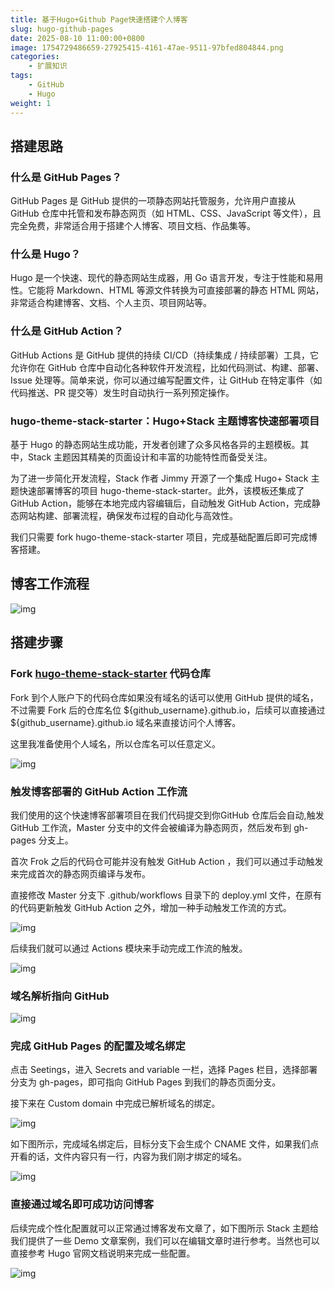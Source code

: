 ```yaml
---
title: 基于Hugo+Github Page快速搭建个人博客
slug: hugo-github-pages
date: 2025-08-10 11:00:00+0800
image: 1754729486659-27925415-4161-47ae-9511-97bfed804844.png
categories:
    - 扩展知识
tags:
    - GitHub
    - Hugo
weight: 1
---
```


## 搭建思路

### 什么是 GitHub Pages？

GitHub Pages 是 GitHub 提供的一项静态网站托管服务，允许用户直接从 GitHub 仓库中托管和发布静态网页（如 HTML、CSS、JavaScript 等文件），且完全免费，非常适合用于搭建个人博客、项目文档、作品集等。

### 什么是 Hugo？

Hugo 是一个快速、现代的静态网站生成器，用 Go 语言开发，专注于性能和易用性。它能将 Markdown、HTML 等源文件转换为可直接部署的静态 HTML 网站，非常适合构建博客、文档、个人主页、项目网站等。

### 什么是 GitHub Action？

GitHub Actions 是 GitHub 提供的持续 CI/CD（持续集成 / 持续部署）工具，它允许你在 GitHub 仓库中自动化各种软件开发流程，比如代码测试、构建、部署、Issue 处理等。简单来说，你可以通过编写配置文件，让 GitHub 在特定事件（如代码推送、PR 提交等）发生时自动执行一系列预定操作。

### hugo-theme-stack-starter：Hugo+Stack 主题博客快速部署项目

基于 Hugo 的静态网站生成功能，开发者创建了众多风格各异的主题模板。其中，Stack 主题因其精美的页面设计和丰富的功能特性而备受关注。

为了进一步简化开发流程，Stack 作者 Jimmy 开源了一个集成 Hugo+ Stack 主题快速部署博客的项目 hugo-theme-stack-starter。此外，该模板还集成了 GitHub Action，能够在本地完成内容编辑后，自动触发 GitHub Action，完成静态网站构建、部署流程，确保发布过程的自动化与高效性。

我们只需要 fork hugo-theme-stack-starter 项目，完成基础配置后即可完成博客搭建。

## 博客工作流程

![img](1754729486659-27925415-4161-47ae-9511-97bfed804844.png)

## 搭建步骤

### Fork [hugo-theme-stack-starter](https://github.com/CaiJimmy/hugo-theme-stack-starter) 代码仓库

Fork 到个人账户下的代码仓库如果没有域名的话可以使用 GitHub 提供的域名，不过需要 Fork 后的仓库名位 ${github_username}.github.io，后续可以直接通过 ${github_username}.github.io 域名来直接访问个人博客。

这里我准备使用个人域名，所以仓库名可以任意定义。

![img](1754727084126-28a46512-ddf1-4d93-a9c6-d1d2aed01701.png)

### 触发博客部署的 GitHub Action 工作流

我们使用的这个快速博客部署项目在我们代码提交到你GitHub 仓库后会自动,触发 GitHub 工作流，Master 分支中的文件会被编译为静态网页，然后发布到 gh-pages 分支上。

首次 Frok 之后的代码仓可能并没有触发 GitHub Action ，我们可以通过手动触发来完成首次的静态网页编译与发布。

直接修改 Master 分支下 .github/workflows 目录下的 deploy.yml 文件，在原有的代码更新触发 GitHub Action 之外，增加一种手动触发工作流的方式。

![img](1754733233493-e0dbab9e-c49e-4c7e-8764-83a95aaf72e9.png)

后续我们就可以通过 Actions 模块来手动完成工作流的触发。

![img](1754733749108-574468d5-d620-46bb-856a-16439b293e45.png)

### 域名解析指向 GitHub

![img](1754733903141-d5c847c6-fc0e-43f4-a77c-6ca42baa4521.png)

### 完成 GitHub Pages 的配置及域名绑定

点击 Seetings，进入 Secrets and variable 一栏，选择 Pages 栏目，选择部署分支为 gh-pages，即可指向 GitHub Pages 到我们的静态页面分支。

接下来在 Custom domain 中完成已解析域名的绑定。

![img](1754734147208-1f0232bb-339c-41ad-9183-0b9cf755e970.png)

如下图所示，完成域名绑定后，目标分支下会生成个 CNAME 文件，如果我们点开看的话，文件内容只有一行，内容为我们刚才绑定的域名。

![img](1754739417933-325bb8c0-4591-4c0f-b07f-40ee4dc832ac.png)

### 直接通过域名即可成功访问博客

后续完成个性化配置就可以正常通过博客发布文章了，如下图所示 Stack 主题给我们提供了一些 Demo 文章案例，我们可以在编辑文章时进行参考。当然也可以直接参考 Hugo 官网文档说明来完成一些配置。

![img](1754734415048-2d06797c-b085-4a23-838b-80ab6b3732b2.png)